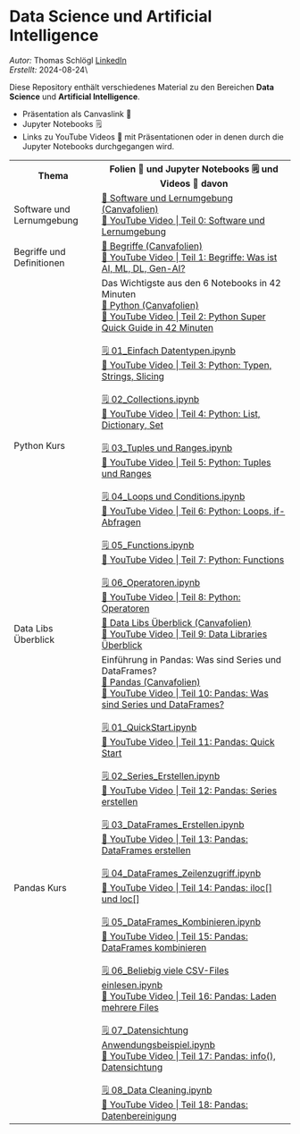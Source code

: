 # Data Science und Artificial Intelligence
*Autor:* Thomas Schlögl [LinkedIn](https://www.linkedin.com/in/thomas-schlögl/)\
*Erstellt:* 2024-08-24\

Diese Repository enthält verschiedenes Material zu den Bereichen **Data Science** und **Artificial Intelligence**.
* Präsentation als Canvaslink 🎤
* Jupyter Notebooks 🗒️
* Links zu YouTube Videos 🔗 mit Präsentationen oder in denen durch die Jupyter Notebooks durchgegangen wird.

<table>
  <tr>
    <th>Thema</th>
    <th>Folien 🎤 und Jupyter Notebooks 🗒️ und Videos 🔗 davon</th>
  </tr>
  <tr>
    <td>Software und Lernumgebung</td>
    <td>
      <a href="https://www.canva.com/design/DAGMtvEwh6A/wapA1YDHLM06FeCp0SHMKA/view?utm_content=DAGMtvEwh6A&utm_campaign=designshare&utm_medium=link&utm_source=editor" target="_blank">🎤 Software und Lernumgebung (Canvafolien)</a><br>
      <a href="https://youtu.be/Gz-l8I87ndM" target="_blank">🔗 YouTube Video | Teil 0: Software und Lernumgebung</a>
    </td>
  </tr>
  <tr>
    <td>Begriffe und Definitionen</td>
    <td>
      <a href="https://www.canva.com/design/DAGM7GHKd68/-sft0TEWq9abxvAlJQcjcw/view?utm_content=DAGM7GHKd68&utm_campaign=designshare&utm_medium=link&utm_source=editor" target="_blank">🎤 Begriffe (Canvafolien)</a><br>
      <a href="https://youtu.be/ycV9WJVrOkA" target="_blank">🔗 YouTube Video | Teil 1: Begriffe: Was ist AI, ML, DL, Gen-AI?</a>
    </td>
  </tr>
  <tr>
    <td>Python Kurs</td>
    <td>
      Das Wichtigste aus den 6 Notebooks in 42 Minuten<br>
      <a href="https://www.canva.com/design/DAGM7iDO7TU/8-MSKTKNfVYJrkp1ASsvQg/view?utm_content=DAGM7iDO7TU&utm_campaign=designshare&utm_medium=link&utm_source=editor" target="_blank">🎤 Python (Canvafolien)</a><br>
      <a href="https://youtu.be/F6Tp5mCG_Kk" target="_blank">🔗 YouTube Video | Teil 2: Python Super Quick Guide in 42 Minuten</a><br><br>
      <a href="https://github.com/slogslog/repository/blob/main/01_Einfach Datentypen.ipynb" target="_blank">🗒️ 01_Einfach Datentypen.ipynb</a><br>
      <a href="https://youtu.be/h_Gj2CprRXQ" target="_blank">🔗 YouTube Video | Teil 3: Python: Typen, Strings, Slicing</a><br><br>
      <a href="https://github.com/slogslog/repository/blob/main/02_Collections.ipynb" target="_blank">🗒️ 02_Collections.ipynb</a><br>
      <a href="https://youtu.be/Bhm6zlZDr6c" target="_blank">🔗 YouTube Video | Teil 4: Python: List, Dictionary, Set</a><br><br>
      <a href="https://github.com/slogslog/repository/blob/main/03_Tuples und Ranges.ipynb" target="_blank">🗒️ 03_Tuples und Ranges.ipynb</a><br>
      <a href="https://youtu.be/-VanvMo2Kg0" target="_blank">🔗 YouTube Video | Teil 5: Python: Tuples und Ranges</a><br><br>
      <a href="https://github.com/slogslog/repository/blob/main/04_Loops und Conditions.ipynb" target="_blank">🗒️ 04_Loops und Conditions.ipynb</a><br>
      <a href="https://youtu.be/OFCzD5R2xgs" target="_blank">🔗 YouTube Video | Teil 6: Python: Loops, if-Abfragen</a><br><br>
      <a href="https://github.com/slogslog/repository/blob/main/05_Functions.ipynb" target="_blank">🗒️ 05_Functions.ipynb</a><br>
      <a href="https://youtu.be/ehh_Ie6Av_s" target="_blank">🔗 YouTube Video | Teil 7: Python: Functions</a><br><br>
      <a href="https://github.com/slogslog/repository/blob/main/06_Operatoren.ipynb" target="_blank">🗒️ 06_Operatoren.ipynb</a><br>
      <a href="https://youtu.be/mQTSDXywZSQ" target="_blank">🔗 YouTube Video | Teil 8: Python: Operatoren</a>
  </tr>
  <tr>
    <td>Data Libs Überblick</td>
    <td>
      <a href="https://www.canva.com/design/DAGM-IwjpcM/IhLDJasnYVdwl2CJkFeaGA/view?utm_content=DAGM-IwjpcM&utm_campaign=designshare&utm_medium=link&utm_source=editor" target="_blank">🎤 Data Libs Überblick (Canvafolien)</a><br>
      <a href="https://youtu.be/vhCPJKnW7fA" target="_blank">🔗 YouTube Video | Teil 9: Data Libraries Überblick</a>
    </td>
  </tr>
  <tr>
    <td>Pandas Kurs</td>
    <td>
      Einführung in Pandas: Was sind Series und DataFrames?<br>
      <a href="https://www.canva.com/design/DAGNX4xk7vk/IWvPne0974N9JGfK0jnGfA/view?utm_content=DAGNX4xk7vk&utm_campaign=designshare&utm_medium=link&utm_source=editor" target="_blank">🎤 Pandas (Canvafolien)</a><br>
      <a href="https://youtu.be/e1ZH-s_xRF4" target="_blank">🔗️ YouTube Video | Teil 10: Pandas: Was sind Series und DataFrames?</a><br><br>
      <a href="https://github.com/slogslog/repository/blob/main/01_QuickStart.ipynb" target="_blank">🗒️ 01_QuickStart.ipynb</a><br>
      <a href="https://youtu.be/gNEqo2knPcM" target="_blank">🔗 YouTube Video | Teil 11: Pandas: Quick Start</a><br><br>
      <a href="https://github.com/slogslog/repository/blob/main/02_Series_Erstellen.ipynb" target="_blank">🗒️  02_Series_Erstellen.ipynb</a><br>
      <a href="https://youtu.be/zt7xBAv420k" target="_blank">🔗 YouTube Video | Teil 12: Pandas: Series erstellen</a><br><br>
      <a href="https://github.com/slogslog/repository/blob/main/03_DataFrames_Erstellen.ipynb" target="_blank">🗒️  03_DataFrames_Erstellen.ipynb</a><br>
      <a href="https://youtu.be/kCqkLc8YC9Q" target="_blank">🔗 YouTube Video | Teil 13: Pandas: DataFrames erstellen</a><br><br>
      <a href="https://github.com/slogslog/repository/blob/main/04_DataFrames_Zeilenzugriff.ipynb" target="_blank">🗒️  04_DataFrames_Zeilenzugriff.ipynb</a><br>
      <a href="https://youtu.be/FOPv87rx7fo" target="_blank">🔗 YouTube Video | Teil 14: Pandas: iloc[] und loc[]</a><br><br>
      <a href="https://github.com/slogslog/repository/blob/main/05_DataFrames_Kombinieren.ipynb" target="_blank">🗒️  05_DataFrames_Kombinieren.ipynb</a><br>
      <a href="https://youtu.be/1HjfPoqnoKA" target="_blank">🔗 YouTube Video | Teil 15: Pandas: DataFrames kombinieren</a><br><br>
      <a href="https://github.com/slogslog/repository/blob/main/06_Beliebig viele CSV-Files einlesen.ipynb" target="_blank">🗒️  06_Beliebig viele CSV-Files einlesen.ipynb</a><br>
      <a href="https://youtu.be/cYOfNtrPbfE" target="_blank">🔗 YouTube Video | Teil 16: Pandas: Laden mehrere Files</a><br><br>
      <a href="https://github.com/slogslog/repository/blob/main/07_Datensichtung Anwendungsbeispiel.ipynb" target="_blank">🗒️  07_Datensichtung Anwendungsbeispiel.ipynb</a><br>
      <a href="https://youtu.be/Kx3j1PNii2c" target="_blank">🔗 YouTube Video | Teil 17: Pandas: info(), Datensichtung</a><br><br>
      <a href="https://github.com/slogslog/repository/blob/main/08_Data Cleaning.ipynb" target="_blank">🗒️ 08_Data Cleaning.ipynb</a><br>
      <a href="https://youtu.be/tL5H2r0m2xI" target="_blank">🔗 YouTube Video | Teil 18: Pandas: Datenbereinigung</a>
    </td>
  </tr>
</table>
